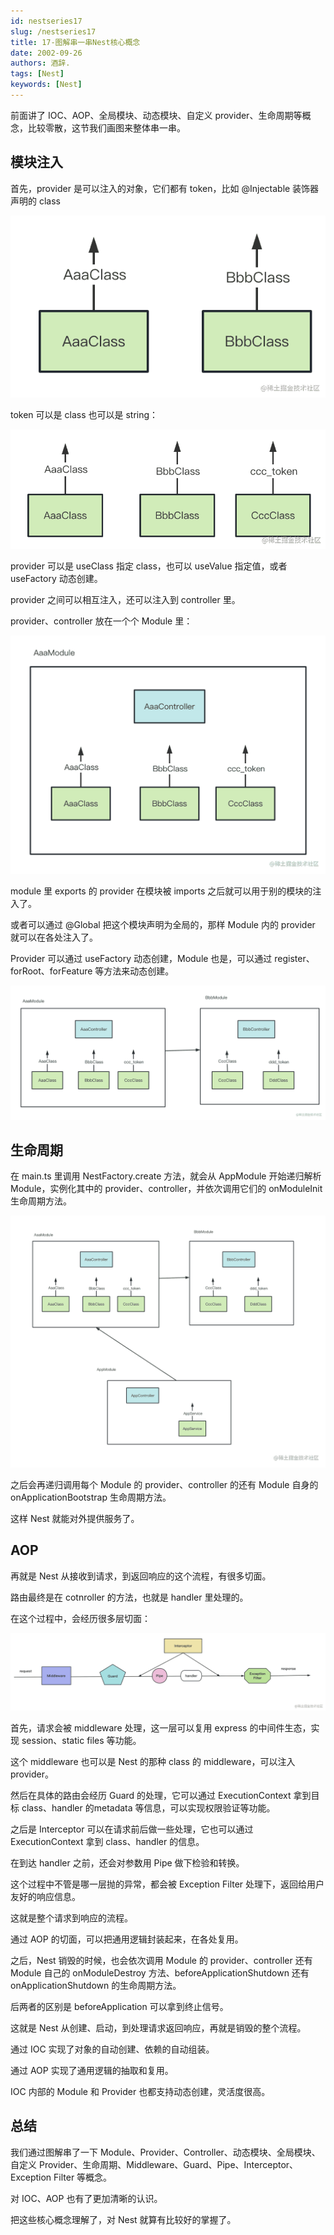 ```yaml
---
id: nestseries17
slug: /nestseries17
title: 17-图解串一串Nest核心概念
date: 2002-09-26
authors: 酒辞.
tags: [Nest]
keywords: [Nest]
---
```


前面讲了 IOC、AOP、全局模块、动态模块、自定义 provider、生命周期等概念，比较零散，这节我们画图来整体串一串。



## 模块注入

首先，provider 是可以注入的对象，它们都有 token，比如 @Injectable 装饰器声明的 class

![](17-图解串一串Nest核心概念.assets/cb316b34958c4d489557c294311618eftplv-k3u1fbpfcp-watermark.png)

token 可以是 class 也可以是 string：

![](17-图解串一串Nest核心概念.assets/7bc462dddd914295ac4d75d4afb3b501tplv-k3u1fbpfcp-watermark.png)

provider 可以是 useClass 指定 class，也可以 useValue 指定值，或者 useFactory 动态创建。

provider 之间可以相互注入，还可以注入到 controller 里。

provider、controller 放在一个个 Module 里：

![](17-图解串一串Nest核心概念.assets/3063e55cbeda4f9f9658e5d67f63a4e2tplv-k3u1fbpfcp-watermark.png)

module 里 exports 的 provider 在模块被 imports 之后就可以用于别的模块的注入了。

或者可以通过 @Global 把这个模块声明为全局的，那样 Module 内的 provider 就可以在各处注入了。

Provider 可以通过 useFactory 动态创建，Module 也是，可以通过 register、forRoot、forFeature 等方法来动态创建。

![](17-图解串一串Nest核心概念.assets/17939d8d1e994752aa491fd7e0526bbftplv-k3u1fbpfcp-watermark.png)

## 生命周期

在 main.ts 里调用 NestFactory.create 方法，就会从 AppModule 开始递归解析 Module，实例化其中的 provider、controller，并依次调用它们的 onModuleInit 生命周期方法。

![](17-图解串一串Nest核心概念.assets/8fa2b122667f4dcb8912ebf5b01c97batplv-k3u1fbpfcp-watermark.png)

之后会再递归调用每个 Module 的 provider、controller 的还有 Module 自身的 onApplicationBootstrap 生命周期方法。

这样 Nest 就能对外提供服务了。



## AOP

再就是 Nest 从接收到请求，到返回响应的这个流程，有很多切面。

路由最终是在 cotnroller 的方法，也就是 handler 里处理的。

在这个过程中，会经历很多层切面：

![](17-图解串一串Nest核心概念.assets/24060e0f32204907887ede38c1aa018ctplv-k3u1fbpfcp-watermark.png)

首先，请求会被 middleware 处理，这一层可以复用 express 的中间件生态，实现 session、static files 等功能。

这个 middleware 也可以是 Nest 的那种 class 的 middleware，可以注入 provider。

然后在具体的路由会经历 Guard 的处理，它可以通过 ExecutionContext 拿到目标 class、handler 的metadata 等信息，可以实现权限验证等功能。

之后是 Interceptor 可以在请求前后做一些处理，它也可以通过 ExecutionContext 拿到 class、handler 的信息。

在到达 handler 之前，还会对参数用 Pipe 做下检验和转换。

这个过程中不管是哪一层抛的异常，都会被 Exception Filter 处理下，返回给用户友好的响应信息。

这就是整个请求到响应的流程。

通过 AOP 的切面，可以把通用逻辑封装起来，在各处复用。

之后，Nest 销毁的时候，也会依次调用 Module 的 provider、controller 还有 Module 自己的 onModuleDestroy 方法、beforeApplicationShutdown 还有 onApplicationShutdown 的生命周期方法。

后两者的区别是 beforeApplication 可以拿到终止信号。

这就是 Nest 从创建、启动，到处理请求返回响应，再就是销毁的整个流程。

通过 IOC 实现了对象的自动创建、依赖的自动组装。

通过 AOP 实现了通用逻辑的抽取和复用。

IOC 内部的 Module 和 Provider 也都支持动态创建，灵活度很高。



## 总结

我们通过图解串了一下 Module、Provider、Controller、动态模块、全局模块、自定义 Provider、生命周期、Middleware、Guard、Pipe、Interceptor、Exception Filter 等概念。

对 IOC、AOP 也有了更加清晰的认识。

把这些核心概念理解了，对 Nest 就算有比较好的掌握了。
